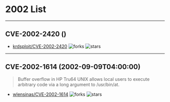 # 2002 List

---
## CVE-2002-2420 ()
> 
- [krdsploit/CVE-2002-2420](https://github.com/krdsploit/CVE-2002-2420)	<img alt="forks" src="https://img.shields.io/github/forks/krdsploit/CVE-2002-2420">	<img alt="stars" src="https://img.shields.io/github/stars/krdsploit/CVE-2002-2420">

---
## CVE-2002-1614 (2002-09-09T04:00:00)
> Buffer overflow in HP Tru64 UNIX allows local users to execute arbitrary code via a long argument to /usr/bin/at.
- [wlensinas/CVE-2002-1614](https://github.com/wlensinas/CVE-2002-1614)	<img alt="forks" src="https://img.shields.io/github/forks/wlensinas/CVE-2002-1614">	<img alt="stars" src="https://img.shields.io/github/stars/wlensinas/CVE-2002-1614">
